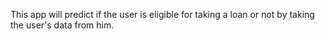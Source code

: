 This app will predict if the user is eligible for taking a loan or not by taking the user's data from him.

